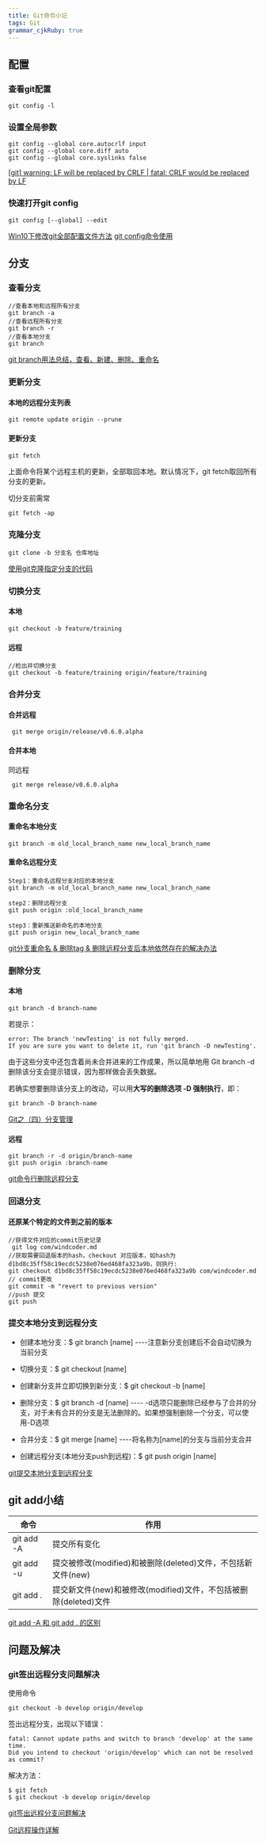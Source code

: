 ```yaml
---
title: Git命令小记 
tags: Git
grammar_cjkRuby: true
---
```


## 配置

### 查看git配置
```
git config -l
```
### 设置全局参数
```
git config --global core.autocrlf input 
git config --global core.diff auto
git config --global core.syslinks false
```

[[git] warning: LF will be replaced by CRLF | fatal: CRLF would be replaced by LF](
http://blog.csdn.net/feng88724/article/details/11600375)

### 快速打开git config
```
git config [--global] --edit
```
[Win10下修改git全部配置文件方法](http://blog.csdn.net/shrimpcolo/article/details/49302619)
[git config命令使用](http://blog.csdn.net/zxncvb/article/details/22153019)

## 分支

### 查看分支
```
//查看本地和远程所有分支
git branch -a
//查看远程所有分支
git branch -r
//查看本地分支
git branch
```
[git branch用法总结，查看、新建、删除、重命名](http://blog.csdn.net/afei__/article/details/51567155)

### 更新分支
#### 本地的远程分支列表
```
git remote update origin --prune
```
#### 更新分支
```
git fetch
```
上面命令将某个远程主机的更新，全部取回本地。默认情况下，git fetch取回所有分支的更新。

切分支前需常 
```
git fetch -ap
```

### 克隆分支

```
git clone -b 分支名 仓库地址
```
[使用git克隆指定分支的代码](https://www.cnblogs.com/nylcy/p/6569284.html)


###  切换分支
#### 本地
```
git checkout -b feature/training
```

#### 远程

```
//检出并切换分支
git checkout -b feature/training origin/feature/training
```
### 合并分支
#### 合并远程
```
 git merge origin/release/v0.6.0.alpha
```
#### 合并本地
同远程
```
 git merge release/v0.6.0.alpha
```

### 重命名分支
#### 重命名本地分支
```
git branch -m old_local_branch_name new_local_branch_name
```
#### 重命名远程分支
```
Step1：重命名远程分支对应的本地分支
git branch -m old_local_branch_name new_local_branch_name

step2：删除远程分支
git push origin :old_local_branch_name

step3：重新推送新命名的本地分支
git push origin new_local_branch_name
```
[git分支重命名 & 删除tag & 删除远程分支后本地依然存在的解决办法](http://blog.csdn.net/sunny05296/article/details/65449791)



### 删除分支
#### 本地
```
git branch -d branch-name
```
若提示：
```
error: The branch 'newTesting' is not fully merged.  
If you are sure you want to delete it, run 'git branch -D newTesting'.  
```
由于这些分支中还包含着尚未合并进来的工作成果，所以简单地用 Git branch -d 删除该分支会提示错误，因为那样做会丢失数据。

若确实想要删除该分支上的改动，可以用**大写的删除选项 -D 强制执行**，即：
```
git branch -D branch-name
```
[Git之（四）分支管理](https://blog.csdn.net/w372426096/article/details/78518259)
#### 远程
```
git branch -r -d origin/branch-name  
git push origin :branch-name  
```
[git命令行删除远程分支](http://blog.csdn.net/furzoom/article/details/53002699)

### 回退分支
#### 还原某个特定的文件到之前的版本
```
//获得文件对应的commit历史记录
 git log com/windcoder.md
//获取需要回退版本的hash，checkout 对应版本，如hash为d1bd8c35ff58c19ecdc5238e076ed468fa323a9b，则执行:
git checkout d1bd8c35ff58c19ecdc5238e076ed468fa323a9b com/windcoder.md
// commit更改
git commit -m "revert to previous version"
//push 提交
git push
```

### 提交本地分支到远程分支 
- 创建本地分支：$ git branch [name] ----注意新分支创建后不会自动切换为当前分支

- 切换分支：$ git checkout [name]

- 创建新分支并立即切换到新分支：$ git checkout -b [name]

- 删除分支：$ git branch -d [name] ---- -d选项只能删除已经参与了合并的分支，对于未有合并的分支是无法删除的。如果想强制删除一个分支，可以使用-D选项

- 合并分支：$ git merge [name] ----将名称为[name]的分支与当前分支合并

- 创建远程分支(本地分支push到远程)：$ git push origin [name]

[git提交本地分支到远程分支](https://www.cnblogs.com/springbarley/archive/2012/11/03/2752984.html)

## git add小结
|命令|作用|
|---|---|
|git add -A|  提交所有变化|
|git add -u | 提交被修改(modified)和被删除(deleted)文件，不包括新文件(new)|
|git add .  |提交新文件(new)和被修改(modified)文件，不包括被删除(deleted)文件|

[git add -A 和 git add . 的区别](https://www.cnblogs.com/skura23/p/5859243.html)


## 问题及解决
### git签出远程分支问题解决

使用命令
```
git checkout -b develop origin/develop  
```
签出远程分支，出现以下错误：

```
fatal: Cannot update paths and switch to branch 'develop' at the same time.  
Did you intend to checkout 'origin/develop' which can not be resolved as commit?  
```

解决方法：
```
$ git fetch  
$ git checkout -b develop origin/develop  
```
[git签出远程分支问题解决](http://blog.csdn.net/wmzy1067111110/article/details/13512763)


[Git远程操作详解](http://www.ruanyifeng.com/blog/2014/06/git_remote.html)
